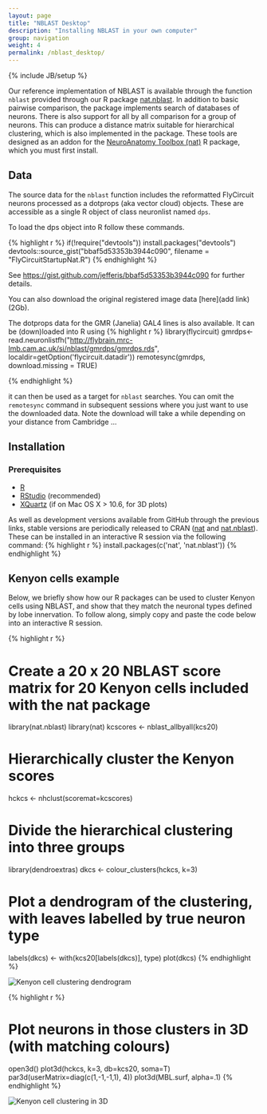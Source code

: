 ```yaml
---
layout: page
title: "NBLAST Desktop"
description: "Installing NBLAST in your own computer"
group: navigation
weight: 4
permalink: /nblast_desktop/
---
```

{% include JB/setup %}

Our reference implementation of NBLAST is available through the function ``nblast`` provided through our R package [nat.nblast](https://github.com/jefferislab/nat.nblast).
In addition to basic pairwise comparison, the package implements search of databases of neurons.
There is also support for all by all comparison for a group of neurons.
This can produce a distance matrix suitable for hierarchical clustering, which is also implemented in the package.
These tools are designed as an addon for the [NeuroAnatomy Toolbox (nat)](https://github.com/jefferis/nat) R package, which you must first install.

## Data

The source data for the ``nblast`` function includes the reformatted FlyCircuit neurons processed as a dotprops (aka vector cloud) objects. These are accessible as a single R object of class neuronlist named ``dps``. 

To load the dps object into R follow these commands.

{% highlight r %}
if(!require("devtools")) install.packages("devtools")
devtools::source_gist("bbaf5d53353b3944c090", filename = "FlyCircuitStartupNat.R")
{% endhighlight %}

See https://gist.github.com/jefferis/bbaf5d53353b3944c090 for further details.

You can also download the original registered image data [here](add link)(2Gb). 

The dotprops data for the GMR (Janelia) GAL4 lines is also available. It can be (down)loaded into R using 
{% highlight r %}
library(flycircuit)
gmrdps<-read.neuronlistfh("http://flybrain.mrc-lmb.cam.ac.uk/si/nblast/gmrdps/gmrdps.rds", localdir=getOption('flycircuit.datadir'))
remotesync(gmrdps, download.missing = TRUE)

{% endhighlight %}

it can then be used as a target for ``nblast`` searches. You can omit the `remotesync` command in subsequent sessions where you just want to use the downloaded data. Note the download will take a while depending on your distance from Cambridge ...

## Installation

### Prerequisites

* [R](http://r-project.org)
* [RStudio](http://www.rstudio.com) (recommended)
* [XQuartz](http://xquartz.macosforge.org/landing/) (if on Mac OS X > 10.6, for 3D plots)

As well as development versions available from GitHub through the previous links, stable versions are periodically released to CRAN ([nat](http://cran.r-project.org/web/packages/nat/index.html) and [nat.nblast](http://cran.r-project.org/web/packages/nat.nblast/index.html)).
These can be installed in an interactive R session via the following command:
{% highlight r %}
install.packages(c('nat', 'nat.nblast'))
{% endhighlight %}


## Kenyon cells example
Below, we briefly show how our R packages can be used to cluster Kenyon cells using NBLAST, and show that they match the neuronal types defined by lobe innervation.
To follow along, simply copy and paste the code below into an interactive R session.


{% highlight r %}
# Create a 20 x 20 NBLAST score matrix for 20 Kenyon cells included with the nat package
library(nat.nblast)
library(nat)
kcscores <- nblast_allbyall(kcs20)

# Hierarchically cluster the Kenyon scores
hckcs <- nhclust(scoremat=kcscores)

# Divide the hierarchical clustering into three groups
library(dendroextras)
dkcs <- colour_clusters(hckcs, k=3)

# Plot a dendrogram of the clustering, with leaves labelled by true neuron type
labels(dkcs) <- with(kcs20[labels(dkcs)], type)
plot(dkcs)
{% endhighlight %}

![Kenyon cell clustering dendrogram](../images/kc_clustering_dendrogram.png)

{% highlight r %}
# Plot neurons in those clusters in 3D (with matching colours)
open3d()
plot3d(hckcs, k=3, db=kcs20, soma=T)
par3d(userMatrix=diag(c(1,-1,-1,1), 4))
plot3d(MBL.surf, alpha=.1)
{% endhighlight %}

![Kenyon cell clustering in 3D](../images/kc_clustering_3d.png)
